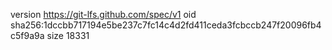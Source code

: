 version https://git-lfs.github.com/spec/v1
oid sha256:1dccbb717194e5be237c7fc14c4d2fd411ceda3fcbccb247f20096fb4c5f9a9a
size 18331
